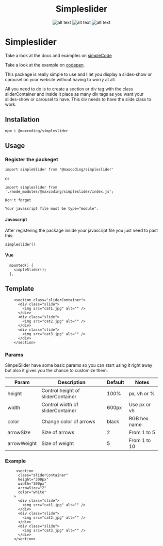 <div align="center">
<h1>Simpleslider </h1>
  
![alt text](https://img.shields.io/badge/My%20first%20NPM%20package-1.0.0-red)  ![alt text](https://img.shields.io/badge/Made%20by-Max-brightgreen) ![alt text](https://img.shields.io/badge/NPM%20package-True-red)
</div>

# Simpleslider

Take a look at the docs and examples on [simpleCode](https://simple-code.netlify.app/)

Take a look at the example on [codepen](https://codepen.io/maxrpark/pen/ExwXRPb).

This package is really simple to use and I let you display a slides-show or carousel on your website without having to worry at all.

All you need to do is to create a section or div tag with the class sliderContainer and inside it place as many div tags as you want your slides-show or carousel to have. This div needs to have the slide class to work.

## Installation

```
npm i @maxcoding/simpleslider
```

## Usage

### Register the packeget

```
import simpleSlider from '@maxcoding/simpleslider'
```

or

```
import simpleslider from './node_modules/@maxcoding/simpleslider/index.js';
```

```
Don't forget

Your javascript file must be type="module".
```

#### Javascript

After registering the package inside your javascript file you just need to past this:

```
simpleslider()
```

#### Vue

```
  mounted() {
    simpleSlider();
  },
```

## Template

```
    <section class="sliderContainer">
      <div class="slide">
        <img src="cat1.jpg" alt="" />
      </div>
      <div class="slide">
        <img src="cat2.jpg" alt="" />
      </div>
      <div class="slide">
        <img src="cat3.jpg" alt="" />
      </div>
    </section>
```

### Params

SimpelSlider have some basic params so you can start using it right away but also it gives you the chance to customize them.

| Param       | Description                       | Default | Notes        |
| ----------- | --------------------------------- | ------- | ------------ |
| height      | Control height of sliderContainer | 100%    | px, vh or %  |
| width       | Control width of sliderContainer  | 600px   | Use px or vh |
| color       | Change color of arrows            | black   | RGB hex name |
| arrowSize   | Size of arrows                    | 2       | From 1 to 5  |
| arrowWeight | Size of weight                    | 5       | From 1 to 10 |

<!--        | autoSlide                         | Run new slide every 3 seconds | false        |     |
| arrow       | Display arrows                    | true                          |              | -->

### Example

```
     <section
      class="sliderContainer"
      height="300px"
      width="300px"
      arrowSize="2"
      color="white"
    >
      <div class="slide">
        <img src="cat1.jpg" alt="" />
      </div>
      <div class="slide">
        <img src="cat2.jpg" alt="" />
      </div>
      <div class="slide">
        <img src="cat3.jpg" alt="" />
      </div>
    </section>
```
